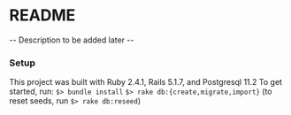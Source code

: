 # README

-- Description to be added later --

### Setup

This project was built with Ruby 2.4.1, Rails 5.1.7, and Postgresql 11.2
To get started, run:
`$> bundle install`
`$> rake db:{create,migrate,import}`
(to reset seeds, run `$> rake db:reseed`)
